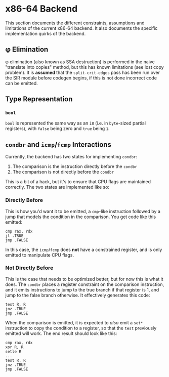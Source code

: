 # x86-64 Backend

This section documents the different constraints, assumptions and limitations
of the current x86-64 backend. It also documents the specific implementation
quirks of the backend.

## φ Elimination

φ elimination (also known as SSA destruction) is performed in the naive "translate into copies" method, but this has
known limitations (see lost copy problem). It is **assumed** that the `split-crit-edges` 
pass has been run over the SIR module before codegen begins, if this is not done
incorrect code can be emitted.

## Type Representation

### `bool`

`bool` is represented the same way as an `i8` (i.e. in `byte`-sized partial registers), with `false` being zero
and `true` being `1`.

## `condbr` and `icmp`/`fcmp` Interactions

Currently, the backend has two states for implementing `condbr`:

1. The comparison is the instruction directly before the `condbr`
2. The comparison is not directly before the `condbr`

This is a bit of a hack, but it's to ensure that CPU flags are maintained correctly.
The two states are implemented like so:

### Directly Before

This is how you'd want it to be emitted, a `cmp`-like instruction followed by
a jump that models the condition in the comparison. You get code like this emitted:

```x86asm
cmp rax, rdx
jl .TRUE
jmp .FALSE
```

In this case, the `icmp`/`fcmp` does **not** have a constrained register, and is
only emitted to manipulate CPU flags.

### Not Directly Before

This is the case that needs to be optimized better, but for now this is what it does. The `condbr`
places a register constraint on the comparison instruction, and it emits instructions to jump to the
true branch if that register is 1, and jump to the false branch otherwise. It effectively
generates this code:

```x86asm
test R, R
jnz .TRUE
jmp .FALSE
```

When the comparison is emitted, it is  expected to *also* emit a `set*` instruction to copy the condition 
to a register, so that the `test` previously emitted will work. The end result should look like this:

```x86asm
cmp rax, rdx
xor R, R
setle R
...
test R, R
jnz .TRUE
jmp .FALSE
```
